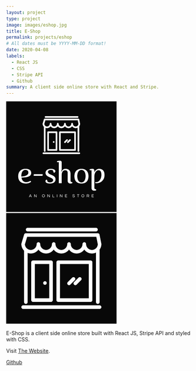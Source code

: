 ```yaml
---
layout: project
type: project
image: images/eshop.jpg
title: E-Shop
permalink: projects/eshop
# All dates must be YYYY-MM-DD format!
date: 2020-04-08
labels:
  - React JS
  - CSS
  - Stripe API
  - Github
summary: A client side online store with React and Stripe.
---
```


<div class="ui small rounded images">
  <img class="ui image" src="../images/eshop.jpg">
  <img class="ui image" src="../images/eshop2.jpg">
</div>

E-Shop is a client side online store built with React JS, Stripe API and styled with CSS.

Visit [The Website](https://pjmantoss.github.io/e-shop/#/).

<a href="https://github.com/PJMantoss/e-shop"><i class="large github icon "></i>Github</a>
